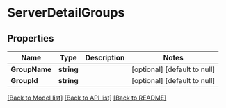 # ServerDetailGroups

## Properties
Name | Type | Description | Notes
------------ | ------------- | ------------- | -------------
**GroupName** | **string** |  | [optional] [default to null]
**GroupId** | **string** |  | [optional] [default to null]

[[Back to Model list]](../README.md#documentation-for-models) [[Back to API list]](../README.md#documentation-for-api-endpoints) [[Back to README]](../README.md)


